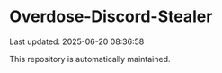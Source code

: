 # Overdose-Discord-Stealer

Last updated: 2025-06-20 08:36:58

This repository is automatically maintained.
